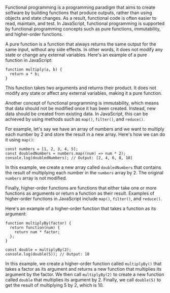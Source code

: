 

Functional programming is a programming paradigm that aims to create software by building functions that produce outputs, rather than using objects and state changes. As a result, functional code is often easier to read, maintain, and test. In JavaScript, functional programming is supported by functional programming concepts such as pure functions, immutability, and higher-order functions.

A pure function is a function that always returns the same output for the same input, without any side effects. In other words, it does not modify any state or change any external variables. Here's an example of a pure function in JavaScript:

```
function multiply(a, b) {
  return a * b;
}
```

This function takes two arguments and returns their product. It does not modify any state or affect any external variables, making it a pure function.

Another concept of functional programming is immutability, which means that data should not be modified once it has been created. Instead, new data should be created from existing data. In JavaScript, this can be achieved by using methods such as `map()`, `filter()`, and `reduce()`.

For example, let's say we have an array of numbers and we want to multiply each number by 2 and store the result in a new array. Here's how we can do it using `map()`:

```
const numbers = [1, 2, 3, 4, 5];
const doubledNumbers = numbers.map((num) => num * 2);
console.log(doubledNumbers); // Output: [2, 4, 6, 8, 10]
```

In this example, we create a new array called `doubledNumbers` that contains the result of multiplying each number in the `numbers` array by 2. The original `numbers` array is not modified.

Finally, higher-order functions are functions that either take one or more functions as arguments or return a function as their result. Examples of higher-order functions in JavaScript include `map()`, `filter()`, and `reduce()`.

Here's an example of a higher-order function that takes a function as its argument:

```
function multiplyBy(factor) {
  return function(num) {
    return num * factor;
  };
}

const double = multiplyBy(2);
console.log(double(5)); // Output: 10
```

In this example, we create a higher-order function called `multiplyBy()` that takes a factor as its argument and returns a new function that multiplies its argument by the factor. We then call `multiplyBy(2)` to create a new function called `double` that multiplies its argument by 2. Finally, we call `double(5)` to get the result of multiplying 5 by 2, which is 10.